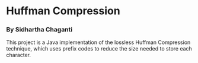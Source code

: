 # Huffman Compression
### By Sidhartha Chaganti

This project is a Java implementation of the lossless Huffman Compression technique, which uses prefix codes to reduce the size needed to store each character.
